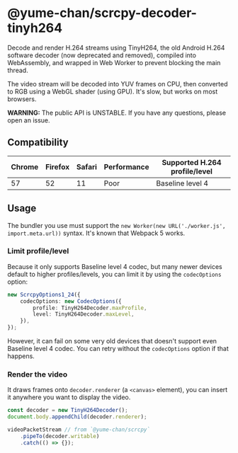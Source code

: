 # @yume-chan/scrcpy-decoder-tinyh264

Decode and render H.264 streams using TinyH264, the old Android H.264 software decoder (now deprecated and removed), compiled into WebAssembly, and wrapped in Web Worker to prevent blocking the main thread.

The video stream will be decoded into YUV frames on CPU, then converted to RGB using a WebGL shader (using GPU). It's slow, but works on most browsers.

**WARNING:** The public API is UNSTABLE. If you have any questions, please open an issue.

## Compatibility

| Chrome | Firefox | Safari | Performance | Supported H.264 profile/level |
| ------ | ------- | ------ | ----------- | ----------------------------- |
| 57     | 52      | 11     | Poor        | Baseline level 4              |

## Usage

The bundler you use must support the `new Worker(new URL('./worker.js', import.meta.url))` syntax. It's known that Webpack 5 works.

### Limit profile/level

Because it only supports Baseline level 4 codec, but many newer devices default to higher profiles/levels, you can limit it by using the `codecOptions` option:

```ts
new ScrcpyOptions1_24({
    codecOptions: new CodecOptions({
        profile: TinyH264Decoder.maxProfile,
        level: TinyH264Decoder.maxLevel,
    }),
});
```

However, it can fail on some very old devices that doesn't support even Baseline level 4 codec. You can retry without the `codecOptions` option if that happens.

### Render the video

It draws frames onto `decoder.renderer` (a `<canvas>` element), you can insert it anywhere you want to display the video.

```ts
const decoder = new TinyH264Decoder();
document.body.appendChild(decoder.renderer);

videoPacketStream // from `@yume-chan/scrcpy`
    .pipeTo(decoder.writable)
    .catch(() => {});
```

